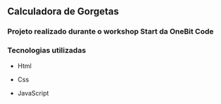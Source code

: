 ## Calculadora de Gorgetas

### Projeto realizado durante o workshop Start da OneBit Code

### Tecnologias utilizadas

- Html

- Css

- JavaScript

